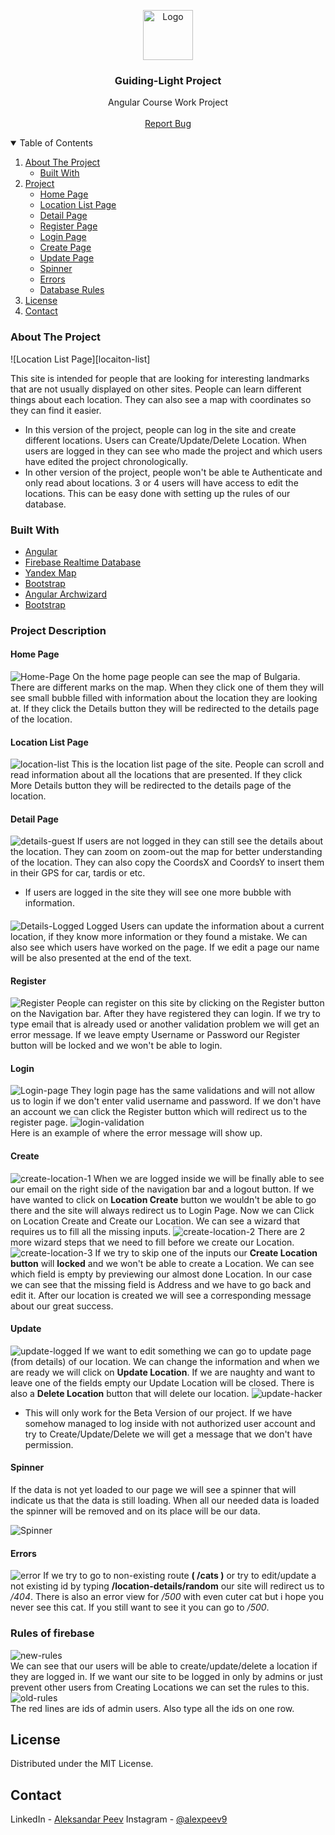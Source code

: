 <p align="center">
  <a href="https://github.com/alexpeev9">
    <img src="readme-pictures/lighthouse.png" alt="Logo" width="80" height="80">
  </a>

  <h3 align="center">Guiding-Light Project</h3>

  <p align="center">
    Angular Course Work Project
    <br />
    <br />
    <a href="https://github.com/alexpeev9/Guiding-Light-Project/issues">Report Bug</a>
  </p>
</p>

<details open="open">
  <summary>Table of Contents</summary>
  <ol>
    <li>
      <a href="#about-the-project">About The Project</a>
      <ul>
        <li><a href="#built-with">Built With</a></li>
      </ul>
    </li>
    <li><a href="#project-description">Project</a>
        <ul>
            <li><a href="#home-page">Home Page</a></li>
            <li><a href="#location-list-page">Location List Page</a></li>
            <li><a href="#detail-page">Detail Page</a></li>
            <li><a href="#register">Register Page</a></li>
            <li><a href="#login">Login Page</a></li>
            <li><a href="#create">Create Page</a></li>
            <li><a href="#update">Update Page</a></li>
            <li><a href="#spinner">Spinner</a></li>
            <li><a href="#errors">Errors</a></li>
            <li><a href="#rules-of-firebase">Database Rules</a></li>
        </ul>
    </li>
    <li><a href="#license">License</a>
    <li><a href="#contact">Contact</a>
  </ol>
</details>



<!-- ABOUT THE PROJECT -->
### About The Project

![Location List Page][locaiton-list]

This site is intended for people that are looking for interesting landmarks that are not usually displayed on other sites. People can learn different things about each location. They can also see a map with coordinates so they can find it easier.
* In this version of the project, people can log in the site and create different locations. Users can Create/Update/Delete Location. When users are logged in they can see who made the project and which users have edited the project chronologically.
* In other version of the project, people won't be able te Authenticate and only read about locations. 3 or 4 users will have access to edit the locations. This can be easy done with setting up the rules of our database.

### Built With

* [Angular](https://angular.io/)
* [Firebase Realtime Database](https://firebase.google.com/)
* [Yandex Map](https://yandex.com/dev/maps/)
* [Bootstrap](https://getbootstrap.com/)
* [Angular Archwizard](https://www.npmjs.com/package/angular-archwizard)
* [Bootstrap](https://getbootstrap.com/)


<!-- USAGE EXAMPLES -->
### Project Description
#### Home Page
![Home-Page] On the home page people can see the map of Bulgaria. There are different marks on the map. When they click one of them they will see small bubble filled with information about the location they are looking at. If they click the Details button they will be redirected to the details page of the location. 
#### Location List Page
![location-list]
This is the location list page of the site. People can scroll and read information about all the locations that are presented. If they click More Details button they will be redirected to the details page of the location.
#### Detail Page
![details-guest]
If users are not logged in they can still see the details about the location. They can zoom on zoom-out the map for better understanding of the location. They can also copy the CoordsX and CoordsY to insert them in their GPS for car, tardis or etc.
* If users are logged in the site they will see one more bubble with information.
####
![Details-Logged]
Logged Users can update the information about a current location, if they know more information or they found a mistake. We can also see which users have worked on the page. If we edit a page our name will be also presented at the end of the text.
#### Register
![Register]
People can register on this site by clicking on the Register button on the Navigation bar. After they have registered they can login. If we try to type email that is already used or another validation problem we will get an error message. If we leave empty Username or Password our Register button will be locked and we won't be able to login.
#### Login
![Login-page]
They login page has the same validations and will not allow us to login if we don't enter valid username and password. If we don't have an account we can click the Register button which will redirect us to the register page.
![login-validation]
 <br />
Here is an example of where the error message will show up.
#### Create
![create-location-1]
When we are logged inside we will be finally able to see our email on the right side of the navigation bar and a logout button. If we have wanted to click on **Location Create** button we wouldn't be able to go there and the site will always redirect us to Login Page. Now we can Click on Location Create and Create our Location. We can see a wizard that requires us to fill all the missing inputs.
![create-location-2]
There are 2 more wizard steps that we need to fill before we create our Location.
![create-location-3]
If we try to skip one of the inputs our **Create Location button** will **locked** and we won't be able to create a Location. We can see which field is empty by previewing our almost done Location. In our case we can see that the missing field is Address and we have to go back and edit it. After our location is created we will see a corresponding message about our great success.
#### Update
![update-logged]
If we want to edit something we can go to update page (from details) of our location. We can change the information and when we are ready we will click on  **Update Location**. If we are naughty and want to leave one of the fields empty our Update Location will be closed. There is also a **Delete Location** button that will delete our location.
![update-hacker]
* This will only work for the Beta Version of our project. If we have somehow managed to log inside with not authorized user account and try to Create/Update/Delete we will get a message that we don't have permission.
#### Spinner
If the data is not yet loaded to our page we will see a spinner that will indicate us that the data is still loading. When all our needed data is loaded the spinner will be removed and on its place will be our data.

![Spinner](https://user-images.githubusercontent.com/1224640/32701553-4c723b5e-c7d8-11e7-9a1c-bd4c92fbc545.gif)
#### Errors
![error]
If we try to go to non-existing route **( /cats )** or try to edit/update a not existing id by typing 
**/location-details/random** our site will redirect us to */404*. There is also an error view for */500* with even cuter cat but i hope you never see this cat. If you still want to see it you can go to */500*.
### Rules of firebase
![new-rules] 
 <br />
We can see that our users will be able to create/update/delete a location if they are logged in.
If we want our site to be logged in only by admins or just prevent other users from Creating Locations we can set the rules to this.
![old-rules]
 <br />
The red lines are ids of admin users. Also type all the ids on one row.

<!-- LICENSE -->
## License

Distributed under the MIT License.



<!-- CONTACT -->
## Contact

LinkedIn - [Aleksandar Peev](https://www.linkedin.com/in/alexpeev9/)
Instagram - [@alexpeev9](https://www.instagram.com/alexpeev9/)

<!-- MARKDOWN LINKS & IMAGES -->
[home-page]: readme-pictures/home-page.png
[location-list]: readme-pictures/location-list.png

[details-logged]: readme-pictures/details-logged.png
[details-guest]: readme-pictures/details-guest.png

[create-location-1]: readme-pictures/create-location-1.png
[create-location-2]: readme-pictures/create-2-3-step.png
[create-location-3]: readme-pictures/create-final-validation.png

[update-logged]: readme-pictures/update-logged.png
[update-hacker]: readme-pictures/hacker.png

[register]: readme-pictures/register.png
[login-validation]: readme-pictures/login-validation.png
[login-page]: readme-pictures/login.png

[error]: readme-pictures/404.png
[new-rules]: readme-pictures/new-rules.png
[old-rules]: readme-pictures/old-rules.png